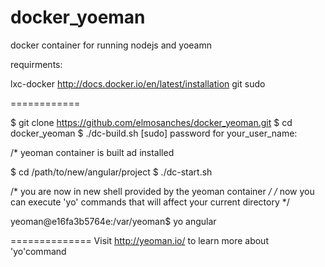 docker_yoeman
=============

docker container for running nodejs and yoeamn

requirments:

lxc-docker      http://docs.docker.io/en/latest/installation
git
sudo

============


$ git clone https://github.com/elmosanches/docker_yeoman.git
$ cd docker_yeoman
$ ./dc-build.sh
[sudo] password for your_user_name:

/* yeoman container is built ad installed

$ cd /path/to/new/angular/project
$ ./dc-start.sh

/* you are now in new shell provided by the yeoman container */
/* now you can execute 'yo' commands that will affect your current directory */

yeoman@e16fa3b5764e:/var/yeoman$ yo angular


==============
Visit http://yeoman.io/ to learn more about 'yo'command
